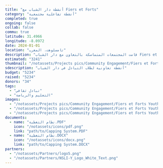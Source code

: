 ```yaml
---
title: "أنشطة دار الشباب مع Fiers et Forts"
category: "أنشطة تفاعلية مجتمعية"
completed: true
ongoing: false
collab: false
commu: true
latitude: 31.4966
longitude: -8.0972
date: 2024-01-01
location: "تامسلوهت، المغرب"
description: "قامت المجتمعات المتماسكة بالتعاون مع دار الشباب Fiers et Forts في تامسلوهت بتقديم برامج تفاعلية لطلاب التبادل للتفاعل مع الأطفال الذين يعيشون هناك. تعتبر المركز معروفة جدًا في تامسلوهت، حيث يقيم هناك أكثر من 40 طفل في أي وقت محدد. إنهم مركزون بشكل كبير على التعليم البيئي، والفنون الإبداعية والأدائية، والرياضة. يكون الأطفال دائمًا متحمسين للمشاركة ولقاء المغاربة من مدن أخرى أو الأجانب من دول أخرى. لقد قمنا بأنشطة رائعة مع طلاب التبادل من Cape Henry High School ضمن برنامج تبادل المغرب وطلاب NSLI-Y من CLC."
estimated: "3241"
thumbnail: "/notassets/Projects pics/Community Engagement/Fiers et Forts Youth House Activities/pic1.jpg"
sdescription: "أنشطة تعاونية لطلاب التبادل في دار الشباب"
budget: "5234"
raised: "5234"
donors: "34"
tags:
  - "تبادل ثقافي"
  - "التعليم والرياضة"
images:
  - "/notassets/Projects pics/Community Engagement/Fiers et Forts Youth House Activities/pic1.jpg"
  - "/notassets/Projects pics/Community Engagement/Fiers et Forts Youth House Activities/pic2.jpg"
  - "/notassets/Projects pics/Community Engagement/Fiers et Forts Youth House Activities/pic3.jpg"
documents:
  - name: "نظام التغطية.PDF"
    icon: "/notassets/icons/pdf.png"
    link: "path/to/Capping System.PDF"
  - name: "نظام التغطية.DOCX"
    icon: "/notassets/icons/docx.png"
    link: "path/to/Capping System.DOCX"
partners:
  - "/notassets/Partners/logo5.png"
  - "/notassets/Partners/NSLI-Y_Logo_White_Text.png"
---
```

